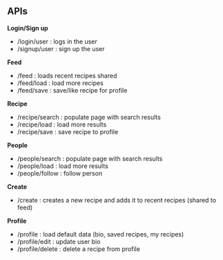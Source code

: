 ## **APIs**
**Login/Sign up**
 - /login/user : logs in the user
 - /signup/user : sign up the user
 
 **Feed**
 - /feed : loads recent recipes shared
 - /feed/load : load more recipes
 - /feed/save : save/like recipe for profile
 
**Recipe**
 - /recipe/search : populate page with search results
 - /recipe/load : load more results
 - /recipe/save : save recipe to profile

**People**
 - /people/search : populate page with search results
 - /people/load : load more results
 - /people/follow : follow person
 
**Create**
 - /create : creates a new recipe and adds it to recent recipes (shared to feed)

**Profile**
 - /profile : load default data (bio, saved recipes, my recipes)
 - /profile/edit : update user bio
 - /profile/delete : delete a recipe from profile
 

